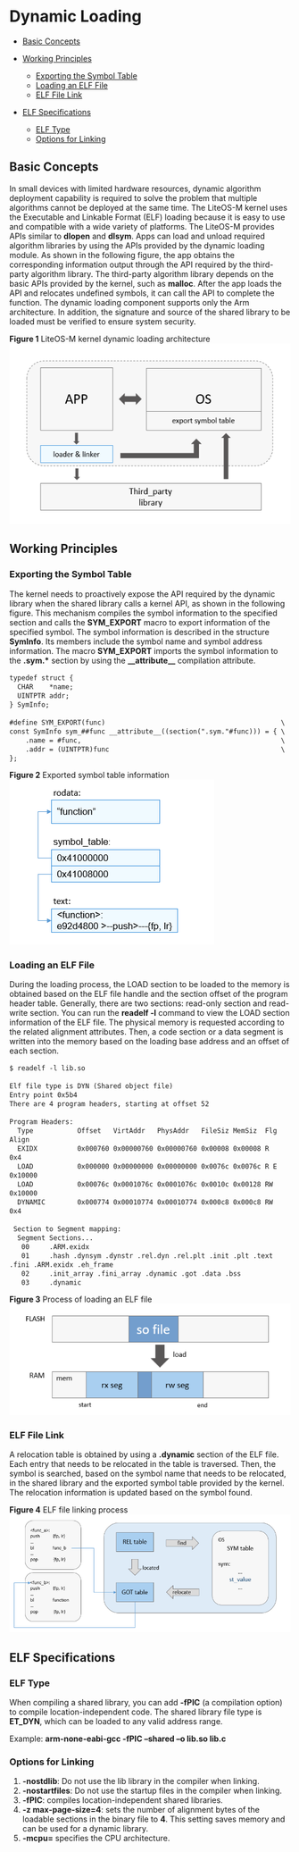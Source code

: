 # Dynamic Loading<a name="EN-US_TOPIC_0000001136290130"></a>

-   [Basic Concepts](#section4330230191314)
-   [Working Principles](#section139861939219)
    -   [Exporting the Symbol Table](#section15414650102716)
    -   [Loading an ELF File](#section5221181562810)
    -   [ELF File Link](#section68441639182817)

-   [ELF Specifications](#section187315541916)
    -   [ELF Type](#section1701552268)
    -   [Options for Linking](#section17292133274)


## Basic Concepts<a name="section4330230191314"></a>

In small devices with limited hardware resources, dynamic algorithm deployment capability is required to solve the problem that multiple algorithms cannot be deployed at the same time. The LiteOS-M kernel uses the Executable and Linkable Format \(ELF\) loading because it is easy to use and compatible with a wide variety of platforms. The LiteOS-M provides APIs similar to  **dlopen**  and  **dlsym**. Apps can load and unload required algorithm libraries by using the APIs provided by the dynamic loading module. As shown in the following figure, the app obtains the corresponding information output through the API required by the third-party algorithm library. The third-party algorithm library depends on the basic APIs provided by the kernel, such as  **malloc**. After the app loads the API and relocates undefined symbols, it can call the API to complete the function. The dynamic loading component supports only the Arm architecture. In addition, the signature and source of the shared library to be loaded must be verified to ensure system security.

**Figure  1**  LiteOS-M kernel dynamic loading architecture<a name="fig3662173651419"></a>  
![](figures/liteos-m-kernel-dynamic-loading-architecture.png "liteos-m-kernel-dynamic-loading-architecture")

## Working Principles<a name="section139861939219"></a>

### Exporting the Symbol Table<a name="section15414650102716"></a>

The kernel needs to proactively expose the API required by the dynamic library when the shared library calls a kernel API, as shown in the following figure. This mechanism compiles the symbol information to the specified section and calls the  **SYM\_EXPORT**  macro to export information of the specified symbol. The symbol information is described in the structure  **SymInfo**. Its members include the symbol name and symbol address information. The macro  **SYM\_EXPORT**  imports the symbol information to the  **.sym.\***  section by using the  **\_\_attribute\_\_**  compilation attribute.

```
typedef struct {
  CHAR    *name;
  UINTPTR addr;
} SymInfo;

#define SYM_EXPORT(func)                                            \
const SymInfo sym_##func __attribute__((section(".sym."#func))) = { \
    .name = #func,                                                  \
    .addr = (UINTPTR)func                                           \
};
```

**Figure  2**  Exported symbol table information<a name="fig1024363510159"></a>  
![](figures/exported-symbol-table-information.png "exported-symbol-table-information")

### Loading an ELF File<a name="section5221181562810"></a>

During the loading process, the LOAD section to be loaded to the memory is obtained based on the ELF file handle and the section offset of the program header table. Generally, there are two sections: read-only section and read-write section. You can run the  **readelf -l**  command to view the LOAD section information of the ELF file. The physical memory is requested according to the related alignment attributes. Then, a code section or a data segment is written into the memory based on the loading base address and an offset of each section.

```
$ readelf -l lib.so

Elf file type is DYN (Shared object file)
Entry point 0x5b4
There are 4 program headers, starting at offset 52

Program Headers:
  Type           Offset   VirtAddr   PhysAddr   FileSiz MemSiz  Flg Align
  EXIDX          0x000760 0x00000760 0x00000760 0x00008 0x00008 R   0x4
  LOAD           0x000000 0x00000000 0x00000000 0x0076c 0x0076c R E 0x10000
  LOAD           0x00076c 0x0001076c 0x0001076c 0x0010c 0x00128 RW  0x10000
  DYNAMIC        0x000774 0x00010774 0x00010774 0x000c8 0x000c8 RW  0x4

 Section to Segment mapping:
  Segment Sections...
   00     .ARM.exidx
   01     .hash .dynsym .dynstr .rel.dyn .rel.plt .init .plt .text .fini .ARM.exidx .eh_frame
   02     .init_array .fini_array .dynamic .got .data .bss
   03     .dynamic
```

**Figure  3**  Process of loading an ELF file<a name="fig15547494157"></a>  
![](figures/process-of-loading-an-elf-file.png "process-of-loading-an-elf-file")

### ELF File Link<a name="section68441639182817"></a>

A relocation table is obtained by using a  **.dynamic**  section of the ELF file. Each entry that needs to be relocated in the table is traversed. Then, the symbol is searched, based on the symbol name that needs to be relocated, in the shared library and the exported symbol table provided by the kernel. The relocation information is updated based on the symbol found.

**Figure  4**  ELF file linking process<a name="fig968155141613"></a>  
![](figures/elf-file-linking-process.png "elf-file-linking-process")

## ELF Specifications<a name="section187315541916"></a>

### ELF Type<a name="section1701552268"></a>

When compiling a shared library, you can add  **-fPIC**  \(a compilation option\) to compile location-independent code. The shared library file type is  **ET\_DYN**, which can be loaded to any valid address range.

Example:  **arm-none-eabi-gcc -fPIC –shared –o lib.so lib.c**

### Options for Linking<a name="section17292133274"></a>

1.  **-nostdlib**: Do not use the lib library in the compiler when linking.
2.  **-nostartfiles**: Do not use the startup files in the compiler when linking.
3.  **-fPIC**: compiles location-independent shared libraries.
4.  **-z max-page-size=4**: sets the number of alignment bytes of the loadable sections in the binary file to  **4**. This setting saves memory and can be used for a dynamic library.
5.  **-mcpu=**  specifies the CPU architecture.

